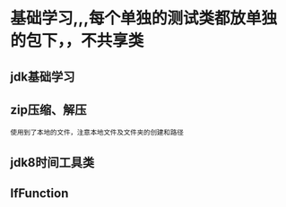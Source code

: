 # 基础学习,,,每个单独的测试类都放单独的包下，，不共享类

## jdk基础学习


## zip压缩、解压 
    使用到了本地的文件，注意本地文件及文件夹的创建和路径

## jdk8时间工具类

## IfFunction




